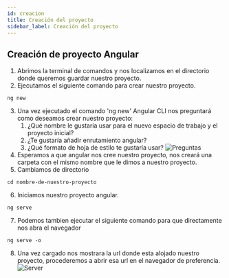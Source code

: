 ```yaml
---
id: creacion
title: Creación del proyecto
sidebar_label: Creación del proyecto
---
```


## Creación de proyecto Angular

1. Abrimos la terminal de comandos y nos localizamos en el directorio donde queremos guardar nuestro proyecto.
2. Ejecutamos el siguiente comando para crear nuestro proyecto.
```
ng new
```
3. Una vez ejecutado el comando 'ng new' Angular CLI nos preguntará como deseamos crear nuestro proyecto:
    1. ¿Qué nombre le gustaría usar para el nuevo espacio de trabajo y el proyecto inicial?
    2. ¿Te gustaría añadir enrutamiento angular?
    3. ¿Qué formato de hoja de estilo te gustaría usar?
![Preguntas](/img/ng-new.png)
4. Esperamos a que angular nos cree nuestro proyecto, nos creará una carpeta con el mismo nombre que le dimos a nuestro proyecto.
5. Cambiamos de directorio 
```
cd nombre-de-nuestro-proyecto
```
6. Iniciamos nuestro proyecto angular.
```
ng serve
```
7. Podemos tambien ejecutar el siguiente comando para que directamente nos abra el navegador
```
ng serve -o
```
8. Una vez cargado nos mostrara la url donde esta alojado nuestro proyecto, procederemos a abrir esa url en el navegador de preferencia.
![Server](/img/ng-serve.png) 
